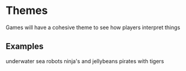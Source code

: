 # Themes
Games will have a cohesive theme to see how players interpret things

## Examples
underwater sea robots
ninja's and jellybeans
pirates with tigers
